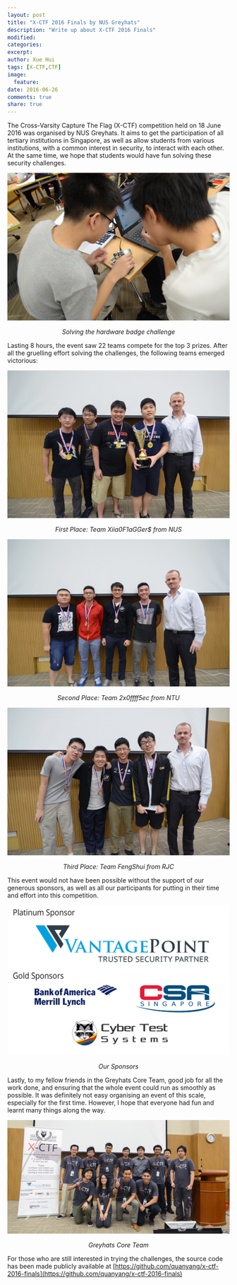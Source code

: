 ```yaml
---
layout: post
title: "X-CTF 2016 Finals by NUS Greyhats"
description: "Write up about X-CTF 2016 Finals"
modified:
categories: 
excerpt:
author: Xue Hui 
tags: [X-CTF,CTF]
image:
  feature:
date: 2016-06-26
comments: true
share: true
---
```


The Cross-Varsity Capture The Flag (X-CTF) competition held on 18 June 2016 was organised by NUS Greyhats. It aims to get the participation of all tertiary institutions in Singapore, as well as allow students from various institutions, with a common interest in security, to interact with each other. At the same time, we hope that students would have fun solving these security challenges.

![Solving the hardware badge challenge](/resources/images/xctf/01.JPG)
*<center>Solving the hardware badge challenge</center>*  

Lasting 8 hours, the event saw 22 teams compete for the top 3 prizes. After all the gruelling effort solving the challenges, the following teams emerged victorious:  

![First Place](/resources/images/xctf/first.jpg)
*<center>First Place: Team Xiia0F1aGGer$ from NUS</center>*  

![Second Place](/resources/images/xctf/second.jpg)
*<center>Second Place: Team 2x0ffff5ec from NTU</center>*  

![Third Place](/resources/images/xctf/third.jpg)
*<center>Third Place: Team FengShui from RJC</center>*  

This event would not have been possible without the support of our generous sponsors, as well as all our participants for putting in their time and effort into this competition.  

![Sponsors](/resources/images/xctf/sponsors.jpg)
*<center>Our Sponsors</center>*


Lastly, to my fellow friends in the Greyhats Core Team, good job for all the work done, and ensuring that the whole event could run as smoothly as possible. It was definitely not easy organising an event of this scale, especially for the first time. However, I hope that everyone had fun and learnt many things along the way. 

![Greyhats Core Team](/resources/images/xctf/group_photo.jpg)
*<center>Greyhats Core Team</center>*  


For those who are still interested in trying the challenges, the source code has been made publicly available at [https://github.com/quanyang/x-ctf-2016-finals](https://github.com/quanyang/x-ctf-2016-finals)

